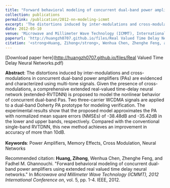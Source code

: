 ```yaml
---
title: "Forward behavioral modeling of concurrent dual-band power amplifiers using extended real valued time delay neural networks"
collection: publications
permalink: /publication/2012-nn-modeling-icmmt
excerpt: 'The distortions induced by inter-modulations and cross-modulations in concurrent dual-band power amplifiers (PAs) are evidenced and characterized using multi-tone signals. Given the presence of cross-modulations, a comprehensive extended real-valued time-delay neural network (extended-RVTDNN) is proposed to model the nonlinear behavior of concurrent dual-band Pas. Two three-carrier WCDMA signals are applied to a dual-band Doherty PA prototype for modeling verification. The experimental results show that the proposed model approximates the PA with normalized mean square errors (NMSEs) of -38.48dB and -35.42dB in the lower and upper bands, respectively. Compared with the conventional single-band RVTDNN, this new method achieves an improvement in accuracy of more than 10dB.'
date: 2012-05-10
venue: 'Microwave and Millimeter Wave Technology (ICMMT), International Conference on'
paperurl: 'http://huangzh0707.github.io/files/Real Valued Time Delay Neural Networks.pdf'
citation: '<strong>Huang, Zihong</strong>, Wenhua Chen, Zhenghe Feng, and Fadhel M. Ghannouchi. "Forward behavioral modeling of concurrent dual-band power amplifiers using extended real valued time delay neural networks." In <i>Microwave and Millimeter Wave Technology (ICMMT), 2012 International Conference on</i>, vol. 5, pp. 1-4. IEEE, 2012.'
---
```

[Download paper here](http://huangzh0707.github.io/files/Real Valued Time Delay Neural Networks.pdf)<br>

**Abstract**: The distortions induced by inter-modulations and cross-modulations in concurrent dual-band power amplifiers (PAs) are evidenced and characterized using multi-tone signals. Given the presence of cross-modulations, a comprehensive extended real-valued time-delay neural network (extended-RVTDNN) is proposed to model the nonlinear behavior of concurrent dual-band Pas. Two three-carrier WCDMA signals are applied to a dual-band Doherty PA prototype for modeling verification. The experimental results show that the proposed model approximates the PA with normalized mean square errors (NMSEs) of -38.48dB and -35.42dB in the lower and upper bands, respectively. Compared with the conventional single-band RVTDNN, this new method achieves an improvement in accuracy of more than 10dB.<br><br>
**Keywords**: Power Amplifiers, Memory Effects, Cross Modulation, Neural Networks


Recommended citation: <strong>Huang, Zihong</strong>, Wenhua Chen, Zhenghe Feng, and Fadhel M. Ghannouchi. "Forward behavioral modeling of concurrent dual-band power amplifiers using extended real valued time delay neural networks." In <i>Microwave and Millimeter Wave Technology (ICMMT), 2012 International Conference on</i>, vol. 5, pp. 1-4. IEEE, 2012.